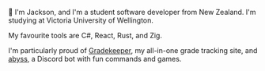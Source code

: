 👋 I'm Jackson, and I'm a student software developer from New Zealand.  I'm studying at Victoria University of Wellington.

My favourite tools are C#, React, Rust, and Zig. 

I'm particularly proud of [Gradekeeper](https://gradekeeper.xyz), my all-in-one grade tracking site, and [abyss](https://github.com/jacksonrakena/abyss), a Discord bot with fun commands and games. 
